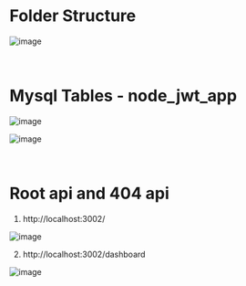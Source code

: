 
<h1>Folder Structure</h1>

![image](https://github.com/praveen-sanpada-pabbly/node_mysql_jwt/assets/121610529/77d168c7-0466-4d43-93b8-e9ffd829603b)

<br/>
<h1>Mysql Tables - node_jwt_app </h1>

![image](https://github.com/praveen-sanpada-pabbly/node_mysql_jwt/assets/121610529/fe43f7e2-2b1f-4b53-bb7e-1f09c0e009b9)

![image](https://github.com/praveen-sanpada-pabbly/node_mysql_jwt/assets/121610529/f1487584-ae39-4011-95b8-988fdea5f2c8)

<br/>
<h1>Root api and 404 api </h1>

1) http://localhost:3002/

![image](https://github.com/praveen-sanpada-pabbly/node_mysql_jwt/assets/121610529/9f5a8987-5281-45bf-b3a4-6d1f9b526663)

2) http://localhost:3002/dashboard

![image](https://github.com/praveen-sanpada-pabbly/node_mysql_jwt/assets/121610529/ffba2494-0bdb-4cab-8444-225ff6c44b91)





